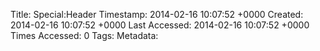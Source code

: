 Title: Special:Header
Timestamp: 2014-02-16 10:07:52 +0000
Created: 2014-02-16 10:07:52 +0000
Last Accessed: 2014-02-16 10:07:52 +0000
Times Accessed: 0
Tags: 
Metadata: 
